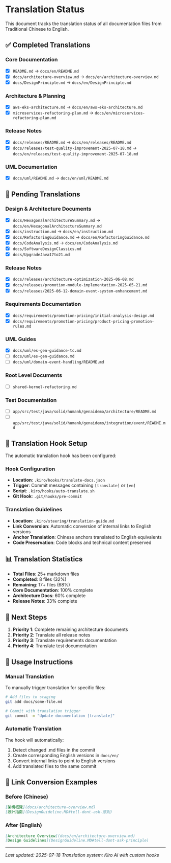 <!-- This file is auto-translated from docs/en/TRANSLATION_STATUS.md -->
<!-- 此檔案由 docs/en/TRANSLATION_STATUS.md 自動翻譯而來 -->
<!-- Please use Kiro AI to complete the actual translation -->
<!-- 請使用 Kiro AI 完成實際翻譯 -->

# Translation Status

This document tracks the translation status of all documentation files from Traditional Chinese to English.

## ✅ Completed Translations

### Core Documentation
- [x] `README.md` → `docs/en/README.md`
- [x] `docs/architecture-overview.md` → `docs/en/architecture-overview.md`
- [x] `docs/DesignPrinciple.md` → `docs/en/DesignPrinciple.md`

### Architecture & Planning
- [x] `aws-eks-architecture.md` → `docs/en/aws-eks-architecture.md`
- [x] `microservices-refactoring-plan.md` → `docs/en/microservices-refactoring-plan.md`

### Release Notes
- [x] `docs/releases/README.md` → `docs/en/releases/README.md`
- [x] `docs/releases/test-quality-improvement-2025-07-18.md` → `docs/en/releases/test-quality-improvement-2025-07-18.md`

### UML Documentation
- [x] `docs/uml/README.md` → `docs/en/uml/README.md`

## 🔄 Pending Translations

### Design & Architecture Documents
- [x] `docs/HexagonalArchitectureSummary.md` → `docs/en/HexagonalArchitectureSummary.md`
- [x] `docs/instruction.md` → `docs/en/instruction.md`
- [x] `docs/RefactoringGuidance.md` → `docs/en/RefactoringGuidance.md`
- [x] `docs/CodeAnalysis.md` → `docs/en/CodeAnalysis.md`
- [x] `docs/SoftwareDesignClassics.md`
- [x] `docs/UpgradeJava17to21.md`

### Release Notes
- [x] `docs/releases/architecture-optimization-2025-06-08.md`
- [x] `docs/releases/promotion-module-implementation-2025-05-21.md`
- [x] `docs/releases/2025-06-12-domain-event-system-enhancement.md`

### Requirements Documentation
- [x] `docs/requirements/promotion-pricing/initial-analysis-design.md`
- [x] `docs/requirements/promotion-pricing/product-pricing-promotion-rules.md`

### UML Guides
- [x] `docs/uml/es-gen-guidance-tc.md`
- [ ] `docs/uml/es-gen-guidance.md`
- [ ] `docs/uml/domain-event-handling/README.md`

### Root Level Documents
- [ ] `shared-kernel-refactoring.md`

### Test Documentation
- [ ] `app/src/test/java/solid/humank/genaidemo/architecture/README.md`
- [ ] `app/src/test/java/solid/humank/genaidemo/integration/event/README.md`

## 🔧 Translation Hook Setup

The automatic translation hook has been configured:

### Hook Configuration
- **Location**: `.kiro/hooks/translate-docs.json`
- **Trigger**: Commit messages containing `[translate]` or `[en]`
- **Script**: `.kiro/hooks/auto-translate.sh`
- **Git Hook**: `.git/hooks/pre-commit`

### Translation Guidelines
- **Location**: `.kiro/steering/translation-guide.md`
- **Link Conversion**: Automatic conversion of internal links to English versions
- **Anchor Translation**: Chinese anchors translated to English equivalents
- **Code Preservation**: Code blocks and technical content preserved

## 📊 Translation Statistics

- **Total Files**: 25+ markdown files
- **Completed**: 8 files (32%)
- **Remaining**: 17+ files (68%)
- **Core Documentation**: 100% complete
- **Architecture Docs**: 60% complete
- **Release Notes**: 33% complete

## 🚀 Next Steps

1. **Priority 1**: Complete remaining architecture documents
2. **Priority 2**: Translate all release notes
3. **Priority 3**: Translate requirements documentation
4. **Priority 4**: Translate test documentation

## 📝 Usage Instructions

### Manual Translation
To manually trigger translation for specific files:
```bash
# Add files to staging
git add docs/some-file.md

# Commit with translation trigger
git commit -m "Update documentation [translate]"
```

### Automatic Translation
The hook will automatically:
1. Detect changed .md files in the commit
2. Create corresponding English versions in `docs/en/`
3. Convert internal links to point to English versions
4. Add translated files to the same commit

## 🔗 Link Conversion Examples

### Before (Chinese)
```markdown
[架構概覽](docs/architecture-overview.md)
[設計指南](DesignGuideline.MD#tell-dont-ask-原則)
```

### After (English)
```markdown
[Architecture Overview](docs/en/architecture-overview.md)
[Design Guidelines](DesignGuideline.MD#tell-dont-ask-principle)
```

---

*Last updated: 2025-07-18*
*Translation system: Kiro AI with custom hooks*

<!-- Translation placeholder - Use Kiro AI to translate this content -->
<!-- 翻譯佔位符 - 請使用 Kiro AI 翻譯此內容 -->
